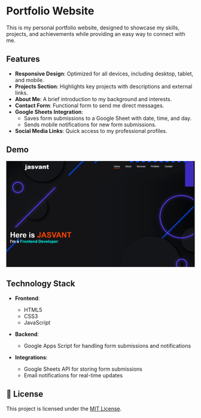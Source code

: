 # Portfolio Website  

This is my personal portfolio website, designed to showcase my skills, projects, and achievements while providing an easy way to connect with me.  

## Features  

- **Responsive Design**: Optimized for all devices, including desktop, tablet, and mobile.  
- **Projects Section**: Highlights key projects with descriptions and external links.  
- **About Me**: A brief introduction to my background and interests.  
- **Contact Form**: Functional form to send me direct messages.  
- **Google Sheets Integration**:  
  - Saves form submissions to a Google Sheet with date, time, and day.  
  - Sends mobile notifications for new form submissions.  
- **Social Media Links**: Quick access to my professional profiles.  

## Demo  

![Portfolio Website](images/demo.png) <!-- Replace with your actual demo screenshot or link -->  

## Technology Stack  

- **Frontend**:  
  - HTML5  
  - CSS3  
  - JavaScript  

- **Backend**:  
  - Google Apps Script for handling form submissions and notifications  

- **Integrations**:  
  - Google Sheets API for storing form submissions  
  - Email notifications for real-time updates



## 📄 License


This project is licensed under the [MIT License](LICENSE).
